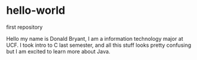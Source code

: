 # hello-world
first repository


Hello my name is Donald Bryant, I am a information technology major at UCF. I took intro to C last semester, and all this stuff looks pretty confusing but I am excited to learn more about Java.
